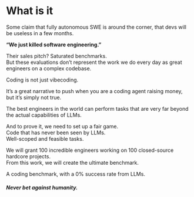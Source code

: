 # What is it

Some claim that fully autonomous SWE is around the corner, that devs will be useless in a few months.

**“We just killed software engineering.”**

Their sales pitch? Saturated benchmarks.\
But these evaluations don’t represent the work we do every day as great engineers on a complex codebase.

Coding is not just vibecoding.

It’s a great narrative to push when you are a coding agent raising money, but it’s simply not true.

The best engineers in the world can perform tasks that are very far beyond the actual capabilities of LLMs.

And to prove it, we need to set up a fair game.\
Code that has never been seen by LLMs.\
Well-scoped and feasible tasks.

We will grant 100 incredible engineers working on 100 closed-source hardcore projects.\
From this work, we will create the ultimate benchmark.

A coding benchmark, with a 0% success rate from LLMs.

#### _**Never bet against humanity.**_
